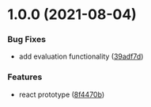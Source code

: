 # 1.0.0 (2021-08-04)


### Bug Fixes

* add evaluation functionality ([39adf7d](https://github.com/augustinesaidimu/calculator/commit/39adf7dcd8bf84bcfb537887e91d41351e793719))


### Features

* react prototype ([8f4470b](https://github.com/augustinesaidimu/calculator/commit/8f4470bcffbc1a267c61e1dac0497dc6c1f8fd59))
